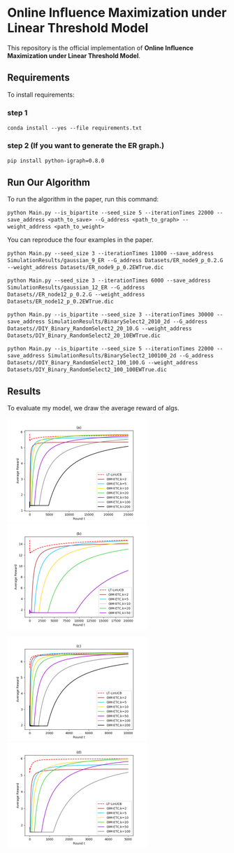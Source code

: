 # Online Inﬂuence Maximization under Linear  Threshold Model

This repository is the official implementation of **Online Inﬂuence Maximization under Linear Threshold Model**. 



## Requirements

To install requirements:

### step 1

```setup
conda install --yes --file requirements.txt
```

### step 2 (If you want to generate the ER graph.)

```setup
pip install python-igraph=0.8.0
```



## Run Our Algorithm

To run the algorithm in the paper, run this command:

```Run
python Main.py --is_bipartite --seed_size 5 --iterationTimes 22000 --save_address <path_to_save> --G_address <path_to_graph> --weight_address <path_to_weight>
```

You can reproduce the four examples in the paper.

```Run
python Main.py --seed_size 3 --iterationTimes 11000 --save_address SimulationResults/gaussian_9_ER --G_address Datasets/ER_node9_p_0.2.G --weight_address Datasets/ER_node9_p_0.2EWTrue.dic
```

```Run
python Main.py --seed_size 3 --iterationTimes 6000 --save_address SimulationResults/gaussian_12_ER --G_address Datasets//ER_node12_p_0.2.G --weight_address Datasets/ER_node12_p_0.2EWTrue.dic
```

```Run
python Main.py --is_bipartite --seed_size 3 --iterationTimes 30000 --save_address SimulationResults/BinarySelect2_2010_2d --G_address Datasets//DIY_Binary_RandomSelect2_20_10.G --weight_address Datasets/DIY_Binary_RandomSelect2_20_10EWTrue.dic
```

```Run
python Main.py --is_bipartite --seed_size 5 --iterationTimes 22000 --save_address SimulationResults/BinarySelect2_100100_2d --G_address Datasets//DIY_Binary_RandomSelect2_100_100.G --weight_address Datasets/DIY_Binary_RandomSelect2_100_100EWTrue.dic
```



## Results

To evaluate my model, we draw the average reward of algs.

<img src="SimulationResults/BinarySelect2_2010_2d_paper/Reward/Average2WithErrorBar.png" style="zoom:50%;" /> <img src="SimulationResults/BinarySelect2_100100_2d_paper/Reward/Average2WithErrorBar.png" style="zoom:50%;" />

<img src="SimulationResults/gaussian_9_ER_paper/Reward/Average2WithErrorBar.png" style="zoom:50%;" /> <img src="SimulationResults/gaussian_12_ER_paper/Reward/Average2WithErrorBar.png" style="zoom:50%;" />



